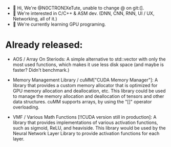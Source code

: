 - 👋 Hi, We're @N0CTRON[XeTute, unable to change @ on git:(].
- 👀 We're interested in C/C++ & ASM dev. (DNN, CNN, RNN, UI / UX, Networking, all of it.)
- 🌱 We're currently learning GPU programing.

# Already released: 
- AOS / Array On Steriods: 
A simple alternative to std::vector with only the most used functions, which makes it use less disk space (and maybe is faster? Didn't benchmark.) 

- Memory Management Library / cuMM["CUDA Memory Manager"]: 
A library that provides a custom memory allocator that is optimized for GPU memory allocation and deallocation, etc. This library could be used to manage the memory allocation and deallocation of tensors and other data structures. cuMM supports arrays, by using the "[]" operator overloading.

- VMF / Various Math Functions [!!CUDA version still in production]:
A library that provides implementations of various activation functions, such as sigmoid, ReLU, and heaviside. This library would be used by the Neural Network Layer Library to provide activation functions for each layer.

<!---
N0CTRON/N0CTRON is a ✨ special ✨ repository because its `README.md` (this file) appears on your GitHub profile.
You can click the Preview link to take a look at your changes.
--->
